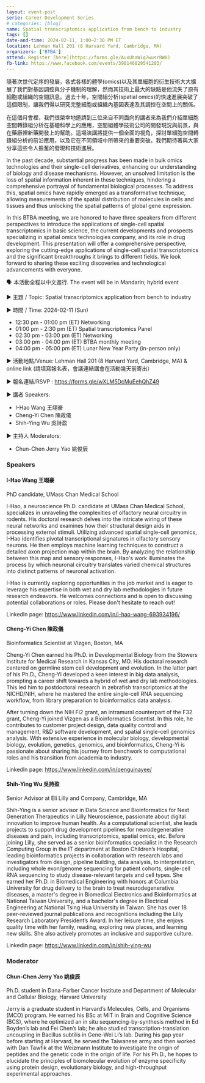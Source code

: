 ```yaml
---
layout: event-post
serie: Career Development Series
# categories: [blog]
name: Spatial transcriptomics application from bench to industry
tags: []
date-and-time: 2024-02-11, 1:00–2:30 PM ET
location: Lehman Hall 201 (8 Harvard Yard, Cambridge, MA)
organizers: ['BTBA']
attend: Register [here](https://forms.gle/AuxUhaW1q7wusrRW8)
fb-link: https://www.facebook.com/events/398146829541203/
---
```


隨著次世代定序的發展，各式各樣的體學(omics)以及其單細胞的衍生技術大大擴展了我們對基因調控與分子機制的理解，然而其技術上最大的缺點是他流失了原有細胞或組織的空間訊息。過去十年，空間組分析(spatial omics)的快速進展突破了這個限制，讓我們得以研究完整細胞或組織內基因表達及其調控在空間上的關係。

在這個月會裡，我們很榮幸地邀請到三位來自不同面向的講者來為我們介紹單細胞空間轉錄組分析在基礎科學上的應用，空間組體學技術公司的開發現況與前景，與在藥廠裡新藥開發上的幫助。這場演講將提供一個全面的視角，探討單細胞空間轉錄組分析的前沿應用，以及它在不同領域中所帶來的重要突破。我們期待著與大家分享這些令人振奮的發現和技術進展。

In the past decade, substantial progress has been made in bulk omics technologies and their single-cell derivatives, enhancing our understanding of biology and disease mechanisms. However, an unsolved limitation is the loss of spatial information inherent in these techniques, hindering a comprehensive portrayal of fundamental biological processes. To address this, spatial omics have rapidly emerged as a transformative technique, allowing measurements of the spatial distribution of molecules in cells and tissues and thus unlocking the spatial patterns of global gene expression.

In this BTBA meeting, we are honored to have three speakers from different perspectives to introduce the applications of single-cell spatial transcriptomics in basic science, the current developments and prospects specializing in spatial omics technologies company, and its role in drug development. This presentation will offer a comprehensive perspective, exploring the cutting-edge applications of single-cell spatial transcriptomics and the significant breakthroughs it brings to different fields. We look forward to sharing these exciting discoveries and technological advancements with everyone.

🗣️ 本活動全程以中文進行. The event will be in Mandarin; hybrid event

▶️ 主題 / Topic: Spatial transcriptomics application from bench to industry

▶️ 時間 / Time: 2024-02-11 (Sun)
- 12:30 pm - 01:00 pm (ET) Networking
- 01:00 pm - 2:30 pm (ET) Spatial transcriptomics Panel
- 02:30 pm - 03:00 pm (ET) Networking
- 03:00 pm - 04:00 pm (ET) BTBA monthly meeting
- 04:00 pm - 05:00 pm (ET) Lunar New Year Party (in-person only)

▶️ 活動地點/Venue: Lehman Hall 201 (8 Harvard Yard, Cambridge, MA) & online link (請填寫報名表，會議連結講會在活動幾天前寄出）

▶️ 報名連結/RSVP : <https://forms.gle/wXLM5DcMuEehQhZ49>

▶️ 講者 Speakers:

- I-Hao Wang 王翊豪
- Cheng-Yi Chen 陳政儀
- Shih-Ying Wu 吳詩盈

▶️ 主持人 Moderators:

- Chun-Chen Jerry Yao 姚俊辰


### Speakers

#### I-Hao Wang 王翊豪
PhD candidate, UMass Chan Medical School

I-Hao, a neuroscience Ph.D. candidate at UMass Chan Medical School, specializes in unraveling the complexities of olfactory neural circuitry in rodents. His doctoral research delves into the intricate wiring of these neural networks and examines how their structural design aids in processing external stimuli. Utilizing advanced spatial single-cell genomics, I-Hao identifies pivotal transcriptional signatures in olfactory sensory neurons. He then employs machine learning techniques to construct a detailed axon projection map within the brain. By analyzing the relationship between this map and sensory responses, I-Hao's work illuminates the process by which neuronal circuitry translates varied chemical structures into distinct patterns of neuronal activation.

I-Hao is currently exploring opportunities in the job market and is eager to leverage his expertise in both wet and dry lab methodologies in future research endeavors. He welcomes connections and is open to discussing potential collaborations or roles. Please don't hesitate to reach out!

LinkedIn page: <https://www.linkedin.com/in/i-hao-wang-693934196/>


#### Cheng-Yi Chen 陳政儀
Bioinformatics Scientist at Vizgen, Boston, MA

Cheng-Yi Chen earned his Ph.D. in Developmental Biology from the Stowers Institute for Medical Research in Kansas City, MO. His doctoral research centered on germline stem cell development and evolution. In the latter part of his Ph.D., Cheng-Yi developed a keen interest in big data analysis, prompting a career shift towards a hybrid of wet and dry lab methodologies. This led him to postdoctoral research in zebrafish transcriptomics at the NICHD/NIH, where he mastered the entire single-cell RNA sequencing workflow, from library preparation to bioinformatics data analysis.

After turning down the NIH Fi2 grant, an intramural counterpart of the F32 grant, Cheng-Yi joined Vizgen as a Bioinformatics Scientist. In this role, he contributes to customer project design, data quality control and management, R&D software development, and spatial single-cell genomics analysis. With extensive experience in molecular biology, developmental biology, evolution, genetics, genomics, and bioinformatics, Cheng-Yi is passionate about sharing his journey from benchwork to computational roles and his transition from academia to industry.

LinkedIn page: <https://www.linkedin.com/in/penguinayee/>


#### Shih-Ying Wu 吳詩盈
Senior Advisor at Eli Lilly and Company, Cambridge, MA

Shih-Ying is a senior advisor in Data Science and Bioinformatics for Next Generation Therapeutics in Lilly Neuroscience, passionate about digital innovation to improve human health. As a computational scientist, she leads projects to support drug development pipelines for neurodegenerative diseases and pain, including transcriptomics, spatial omics, etc. Before joining Lilly, she served as a senior bioinformatics specialist in the Research Computing Group in the IT department at Boston Children’s Hospital, leading bioinformatics projects in collaboration with research labs and investigators from design, pipeline building, data analysis, to interpretation, including whole exon/genome sequencing for patient cohorts, single-cell RNA sequencing to study disease-relevant targets and cell types. She earned her Ph.D. in Biomedical Engineering with honors at Columbia University for drug delivery to the brain to treat neurodegenerative diseases, a master's degree in Biomedical Electronics and Bioinformatics at National Taiwan University, and a bachelor's degree in Electrical Engineering at National Tsing Hua University in Taiwan. She has over 18 peer-reviewed journal publications and recognitions including the Lilly Research Laboratory President’s Award. In her leisure time, she enjoys quality time with her family, reading, exploring new places, and learning new skills. She also actively promotes an inclusive and supportive culture.

LinkedIn page: <https://www.linkedin.com/in/shih-ying-wu>


### Moderator


#### Chun-Chen Jerry Yao 姚俊辰
Ph.D. student in Dana-Farber Cancer Institute and Department of Molecular and Cellular Biology, Harvard University

Jerry is a graduate student in Harvard’s Molecules, Cells, and Organisms (MCO) program. He earned his BSc at MIT in Brain and Cognitive Science (BCS), where he optimized an in situ sequencing-by-synthesis method in Ed Boyden’s lab and Fei Chen’s lab; he also studied transcription-translation uncoupling in Bacillus subtilis in Gene-Wei Li’s lab. During his gap year before starting at Harvard, he served the Taiwanese army and then worked with Dan Tawfik at the Weizmann Institute to investigate the origin of peptides and the genetic code in the origin of life. For his Ph.D., he hopes to elucidate the principles of biomolecular evolution of enzyme specificity using protein design, evolutionary biology, and high-throughput experimental approaches.
